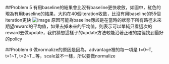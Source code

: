 ##Problem 5
有用baseline的結果會比沒有baseline更快收斂，如圖中，紅色的現為有用baseline的結果，大約在40個iteration收斂，比沒有用baseline的55個iteration更快
![image](https://github.com/ph81323/homework2-1/blob/master/log.png)
原因可能為baseline應該是在當時的狀態下所有路徑未來期望reward的平均值，如果去掉未來的平均值，則表示可以單純只看這次的reward去做update，我們猜想這樣子的update方法較能沿著正確的路徑找到最好的policy

##Problem 6
做normalize的原因是因為，advantage裡的每一項是 t=0~T, t=1~T, t=2~T...等，scale並不一樣，所以要做normalize
